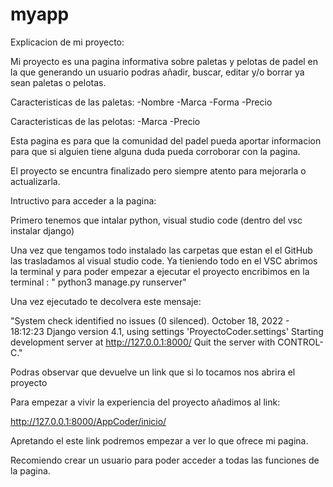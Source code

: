# myapp

Explicacion de mi proyecto:

Mi proyecto es una pagina informativa sobre paletas y pelotas de padel en la que generando un usuario podras añadir, buscar, editar y/o borrar ya sean paletas o pelotas. 

Caracteristicas de las paletas:
-Nombre
-Marca
-Forma
-Precio

Caracteristicas de las pelotas:
-Marca
-Precio


Esta pagina es para que la comunidad del padel pueda aportar informacion para que si alguien tiene alguna duda pueda corroborar con la pagina.

El proyecto se encuntra finalizado pero siempre atento para mejorarla o actualizarla.

Intructivo para acceder a la pagina:

Primero tenemos que intalar python, visual studio code (dentro del vsc instalar django)

Una vez que tengamos todo instalado las carpetas que estan el el GitHub las trasladamos al visual studio code. Ya tieniendo todo en el VSC abrimos la terminal y para poder empezar a ejecutar el proyecto encribimos en la terminal : " python3 manage.py runserver"

Una vez ejecutado te decolvera este mensaje:

"System check identified no issues (0 silenced).
October 18, 2022 - 18:12:23
Django version 4.1, using settings 'ProyectoCoder.settings'
Starting development server at http://127.0.0.1:8000/
Quit the server with CONTROL-C."

Podras observar que devuelve un link que si lo tocamos nos abrira el proyecto

Para empezar a vivir la experiencia del proyecto añadimos al link:

http://127.0.0.1:8000/AppCoder/inicio/

Apretando el este link podremos empezar a ver lo que ofrece mi pagina.

Recomiendo crear un usuario para poder acceder a todas las funciones de la pagina.

